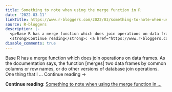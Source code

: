 ```yaml
---
title: Something to note when using the merge function in R
date: '2022-03-11'
linkTitle: https://www.r-bloggers.com/2022/03/something-to-note-when-using-the-merge-function-in-r/
source: R-bloggers
description: |-
  <p>Base R has a merge function which does join operations on data frames. As the documentation says, the function [merges] two data frames by common columns or row names, or do other versions of database join operations. One thing that I … Continue reading →</p>
  <strong>Continue reading</strong>: <a href="https://www.r-bloggers.com/2022/03/something-to-note-when-using-the-merge-function-in-r/">Something to note when using the merge function in ...
disable_comments: true
---
```

<p>Base R has a merge function which does join operations on data frames. As the documentation says, the function [merges] two data frames by common columns or row names, or do other versions of database join operations. One thing that I … Continue reading →</p>
<strong>Continue reading</strong>: <a href="https://www.r-bloggers.com/2022/03/something-to-note-when-using-the-merge-function-in-r/">Something to note when using the merge function in ...